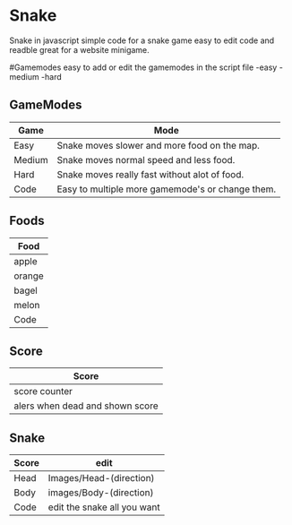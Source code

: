 # Snake
Snake in javascript simple code for a snake game easy to edit code and readble great for a website minigame.


#Gamemodes
easy to add or edit the gamemodes in the script file
-easy
-medium
-hard

## GameModes

| Game | Mode |
| ------ | ------ |
| Easy | Snake moves slower and more food on the map. |
| Medium | Snake moves normal speed and less food. |
| Hard | Snake moves really fast without alot of food. |
| Code| Easy to multiple more gamemode's or change them. |

## Foods

| Food |
| ------ |
| apple |
| orange |
| bagel |
| melon |
| Code | Easy to add new foods since its randomized just add a new image to the images and edit the code where the foods are shows and add the file path the food will spawn with that texture. |

## Score
| Score |
| ------ |
| score counter |
| alers when dead and shown score |

## Snake

| Score | edit |
| ------ | ------ |
| Head | Images/Head-(direction)
| Body | images/Body-(direction) |
| Code | edit the snake all you want |
